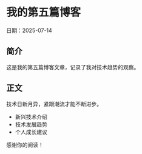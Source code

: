 # 我的第五篇博客

日期：2025-07-14

## 简介

这是我的第五篇博客文章，记录了我对技术趋势的观察。

## 正文

技术日新月异，紧跟潮流才能不断进步。

- 新兴技术介绍
- 技术发展趋势
- 个人成长建议

感谢你的阅读！ 